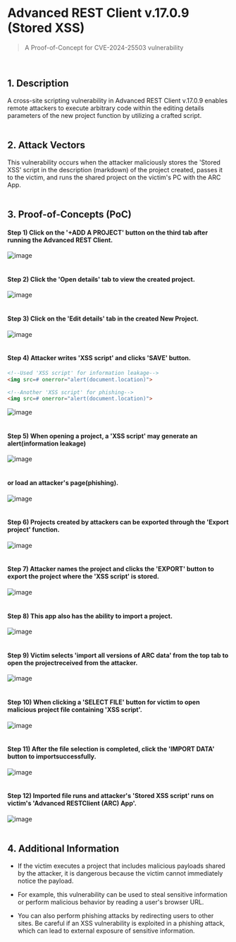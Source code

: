 # Advanced REST Client v.17.0.9 (Stored XSS)
> A Proof-of-Concept for CVE-2024-25503 vulnerability
<br>

## 1. Description
A cross-site scripting vulnerability in Advanced REST Client v.17.0.9 enables remote attackers to execute arbitrary code within the editing details parameters of the new project function by utilizing a crafted script.
<br><br>

## 2. Attack Vectors
This vulnerability occurs when the attacker maliciously stores the 'Stored XSS' script in the description (markdown) of the project created, passes it to the victim, and runs the shared project on the victim's PC with the ARC App.
<br><br>

## 3. Proof-of-Concepts (PoC)

#### Step 1) Click on the '+ADD A PROJECT' button on the third tab after running the Advanced REST Client.
![image](https://github.com/EQSTLab/Bugbounty/assets/67315168/a0931cb9-a4e9-4271-b308-1cf0bc96e5dc)
<br><br>

#### Step 2) Click the 'Open details' tab to view the created project.
![image](https://github.com/EQSTLab/Bugbounty/assets/67315168/f961c974-7394-44d8-9883-060714c3030a)
<br><br>

#### Step 3) Click on the 'Edit details' tab in the created New Project.
![image](https://github.com/EQSTLab/Bugbounty/assets/67315168/00450fdc-809c-4350-b35a-061d911e6e74)
<br><br>

#### Step 4) Attacker writes 'XSS script' and clicks 'SAVE' button.

```html
<!--Used 'XSS script' for information leakage-->
<img src=# onerror="alert(document.location)">

<!--Another 'XSS script' for phishing-->
<img src=# onerror="alert(document.location)">
```
![image](https://github.com/EQSTLab/Bugbounty/assets/67315168/37824aa4-55e1-4c3d-9c41-1d9b922c0785)
<br><br>

#### Step 5) When opening a project, a 'XSS script' may generate an alert(information leakage)
![image](https://github.com/EQSTLab/Bugbounty/assets/67315168/a98d69e9-165d-48d4-8197-843efd2d5856)
<br><br>

#### or load an attacker's page(phishing).
![image](https://github.com/EQSTLab/Bugbounty/assets/67315168/d1979ea6-c4a7-4e4c-947c-c646608a72f8)
<br><br>

#### Step 6) Projects created by attackers can be exported through the 'Export project' function.
![image](https://github.com/EQSTLab/Bugbounty/assets/67315168/839795c6-97ac-4998-a3b9-132aeca1ea72)
<br><br>

#### Step 7) Attacker names the project and clicks the 'EXPORT' button to export the project where the 'XSS script' is stored.
![image](https://github.com/EQSTLab/Bugbounty/assets/67315168/f2ecf91c-251b-4b9a-a043-a902da9fe985)
<br><br>

#### Step 8) This app also has the ability to import a project.
![image](https://github.com/EQSTLab/Bugbounty/assets/67315168/2dda9a18-4d16-428d-965b-d8734cd4198e)
<br><br>

#### Step 9) Victim selects 'import all versions of ARC data' from the top tab to open the projectreceived from the attacker.
![image](https://github.com/EQSTLab/Bugbounty/assets/67315168/9704bbf7-b028-4d13-9301-34b4eedfb70f)
<br><br>

#### Step 10) When clicking a 'SELECT FILE' button for victim to open malicious project file containing 'XSS script'.
![image](https://github.com/EQSTLab/Bugbounty/assets/67315168/059db63b-641f-4e17-86d0-77b7d7aadb30)
<br><br>

#### Step 11) After the file selection is completed, click the 'IMPORT DATA' button to importsuccessfully.
![image](https://github.com/EQSTLab/Bugbounty/assets/67315168/0b939870-f2c9-487a-9a2c-2e226fb8eeb2)
<br><br>

#### Step 12) Imported file runs and attacker's 'Stored XSS script' runs on victim's 'Advanced RESTClient (ARC) App'.
![image](https://github.com/EQSTLab/Bugbounty/assets/67315168/908ae455-cc6f-4cdf-a234-70148f36341f)
<br><br>

## 4. Additional Information
* If the victim executes a project that includes malicious payloads shared by the attacker, it is dangerous because the victim cannot immediately notice the payload.
  
* For example, this vulnerability can be used to steal sensitive information or perform malicious behavior by reading a user's browser URL.
  
* You can also perform phishing attacks by redirecting users to other sites. Be careful if an XSS vulnerability is exploited in a phishing attack, which can lead to external exposure of sensitive information.
